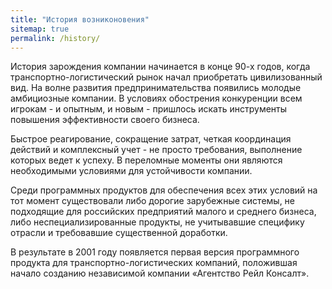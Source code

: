 ```yaml
---
title: "История возниконовения"
sitemap: true
permalink: /history/
---
```



История зарождения компании начинается в конце 90-х годов, когда транспортно-логистический рынок начал приобретать цивилизованный вид.  На волне развития предпринимательства появились молодые амбициозные компании. В условиях обострения конкуренции всем игрокам - и опытным, и новым -  пришлось искать инструменты повышения эффективности своего бизнеса.

Быстрое реагирование, сокращение затрат, четкая координация действий и комплексный учет - не просто требования, выполнение которых ведет к успеху. В переломные моменты они являются необходимыми условиями для устойчивости компании.

Среди программных продуктов для обеспечения всех этих условий на тот момент существовали либо дорогие зарубежные системы, не подходящие для российских предприятий малого и среднего бизнеса, либо неспециализированные продукты, не учитывавшие специфику отрасли и требовавшие существенной доработки.

В результате в 2001 году появляется первая версия программного продукта для транспортно-логистических компаний, положившая начало созданию независимой компании «Агентство Рейл Консалт».
